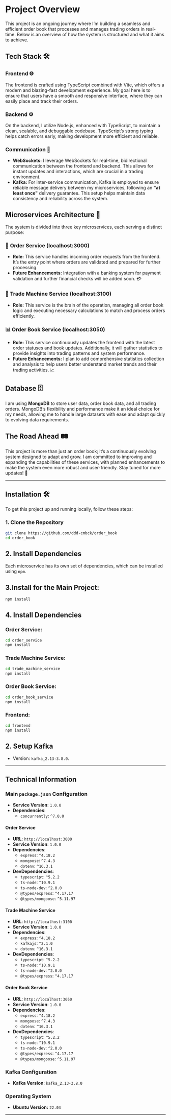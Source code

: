# Project Overview 

This project is an ongoing journey where I’m building a seamless
and efficient order book that processes and manages trading
orders in real-time. Below is an overview of how the system is structured
and what it aims to achieve.

## Tech Stack 🛠️

### Frontend 🌐
The frontend is crafted using TypeScript combined with Vite,
which offers a modern and blazing-fast development experience.
My goal here is to ensure that users have a smooth and responsive interface,
where they can easily place and track their orders.

### Backend ⚙️
On the backend, I utilize Node.js, enhanced with TypeScript, 
to maintain a clean, scalable, and debuggable codebase. 
TypeScript’s strong typing helps catch errors early,
making development more efficient and reliable.

### Communication 💬
- **WebSockets:** I leverage WebSockets for real-time, 
bidirectional communication between the frontend and backend.
This allows for instant updates and interactions, which are crucial in a
trading environment.
- **Kafka:** For inter-service communication,
Kafka is employed to ensure reliable message delivery
between my microservices, following an **"at least once"** delivery guarantee.
This setup helps maintain data consistency and reliability across the system.

## Microservices Architecture 🧩

The system is divided into three key microservices,
each serving a distinct purpose:

### 🛒 **Order Service (localhost:3000)**
- **Role:** This service handles incoming order requests from the frontend.
It’s the entry point where orders are validated and prepared for further 
processing.
- **Future Enhancements:** Integration with a banking system for 
payment validation and further financial checks will be added soon. 💳

### 🔄 **Trade Machine Service (localhost:3100)**
- **Role:** This service is the brain of the operation, managing all order book logic and executing necessary calculations to match and process orders efficiently.

### 📊 **Order Book Service (localhost:3050)**
- **Role:** This service continuously updates the frontend with the latest order statuses and book updates. Additionally, it will gather statistics to provide insights into trading patterns and system performance.
- **Future Enhancements:** I plan to add comprehensive statistics collection and analysis to help users better understand market trends and their trading activities. 📈

## Database 🗄️

I am using **MongoDB** to store user data, order book data,
and all trading orders. MongoDB’s flexibility and performance make it
an ideal choice for my needs, allowing me to handle large datasets with ease and adapt quickly 
to evolving data requirements.

## The Road Ahead 🛤️

This project is more than just an order book;
it’s a continuously evolving system designed to adapt and grow.
I am committed to improving and expanding the capabilities of these services,
with planned enhancements to make the system even more robust and user-friendly.
Stay tuned for more updates! 🎉

---

## Installation 🛠️

To get this project up and running locally, follow these steps:

### 1. Clone the Repository

```bash
git clone https://github.com/ddd-cmbck/order_book
cd order_book
```
## 2. Install Dependencies

Each microservice has its own set of dependencies,
which can be installed using `npm`.

## 3.Install for the Main Project:

```bash
npm install
```

## 4. Install Dependencies

### Order Service:

```bash
cd order_service
npm install
```

### Trade Machine Service:

```bash
cd trade_machine_service
npm install
```

### Order Book Service:

```bash
cd order_book_service
npm install
```

### Frontend:

```bash
cd frontend
npm install
```

## 2. Setup Kafka

- Version: `kafka_2.13-3.8.0`.

---

## Technical Information 

### Main `package.json` Configuration

- **Service Version**: `1.0.0`
- **Dependencies**:
    - `concurrently`: `^7.0.0`

#### Order Service

- **URL**: `http://localhost:3000`
- **Service Version**: `1.0.0`
- **Dependencies**:
    - `express`: `^4.18.2`
    - `mongoose`: `^7.4.3`
    - `dotenv`: `^16.3.1`
- **DevDependencies**:
    - `typescript`: `^5.2.2`
    - `ts-node`: `^10.9.1`
    - `ts-node-dev`: `^2.0.0`
    - `@types/express`: `^4.17.17`
    - `@types/mongoose`: `^5.11.97`

#### Trade Machine Service

- **URL**: `http://localhost:3100`
- **Service Version**: `1.0.0`
- **Dependencies**:
    - `express`: `^4.18.2`
    - `kafkajs`: `^2.1.0`
    - `dotenv`: `^16.3.1`
- **DevDependencies**:
    - `typescript`: `^5.2.2`
    - `ts-node`: `^10.9.1`
    - `ts-node-dev`: `^2.0.0`
    - `@types/express`: `^4.17.17`

#### Order Book Service

- **URL**: `http://localhost:3050`
- **Service Version**: `1.0.0`
- **Dependencies**:
    - `express`: `^4.18.2`
    - `mongoose`: `^7.4.3`
    - `dotenv`: `^16.3.1`
- **DevDependencies**:
    - `typescript`: `^5.2.2`
    - `ts-node`: `^10.9.1`
    - `ts-node-dev`: `^2.0.0`
    - `@types/express`: `^4.17.17`
    - `@types/mongoose`: `^5.11.97`

### Kafka Configuration

- **Kafka Version**: `kafka_2.13-3.8.0`

### Operating System

- **Ubuntu Version:** `22.04`

---